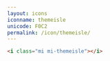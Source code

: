 ```yaml
---
layout: icons
iconname: themeisle
unicode: F0C2
permalink: /icon/themeisle/
---
```


``` html
<i class="mi mi-themeisle"></i>
```
